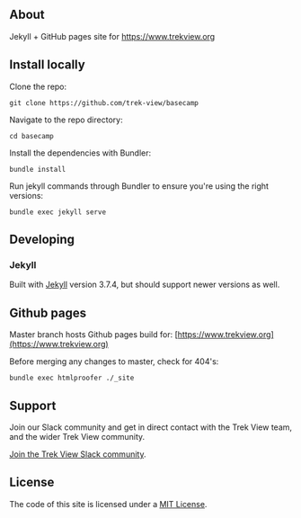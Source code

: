 ## About

Jekyll + GitHub pages site for https://www.trekview.org

## Install locally

Clone the repo:

`git clone https://github.com/trek-view/basecamp`

Navigate to the repo directory:

`cd basecamp`

Install the dependencies with Bundler:

`bundle install`

Run jekyll commands through Bundler to ensure you're using the right versions:

`bundle exec jekyll serve`

## Developing

### Jekyll 

Built with [Jekyll](http://jekyllrb.com/) version 3.7.4, but should support newer versions as well.

## Github pages

Master branch hosts Github pages build for: [https://www.trekview.org](https://www.trekview.org)

Before merging any changes to master, check for 404's:

`bundle exec htmlproofer ./_site`

## Support

Join our Slack community and get in direct contact with the Trek View team, and the wider Trek View community.

[Join the Trek View Slack community](https://join.slack.com/t/trekview/shared_invite/zt-1gb4upchi-52pmWhPiwhFaAQqm0vWmJg).

## License

The code of this site is licensed under a [MIT License](/LICENSE).